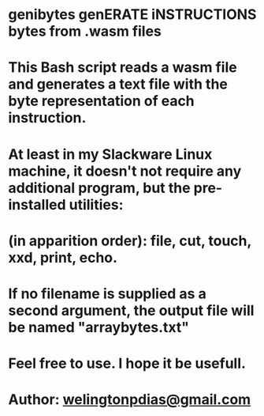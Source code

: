 # genibytes genERATE iNSTRUCTIONS bytes from .wasm files

# This Bash script reads a wasm file and generates a text file with the byte representation of each instruction.
# At least in my Slackware Linux machine, it doesn't not require any additional program, but the pre-installed utilities:
# (in apparition order): file, cut, touch, xxd, print, echo.

# If no filename is supplied as a second argument, the output file will be named "arraybytes.txt"
# Feel free to use. I hope it be usefull.

# Author: welingtonpdias@gmail.com

